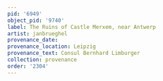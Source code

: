 ```yaml
---
pid: '6949'
object_pid: '9740'
label: The Ruins of Castle Merxem, near Antwerp
artist: janbrueghel
provenance_date:
provenance_location: Leipzig
provenance_text: Consul Bernhard Limburger
collection: provenance
order: '2304'
---
```

